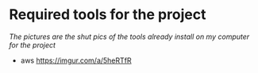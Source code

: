 # Required tools for the project

<em>The pictures are the shut pics of the tools already install on my computer for the project</em>
- aws
https://imgur.com/a/5heRTfR




